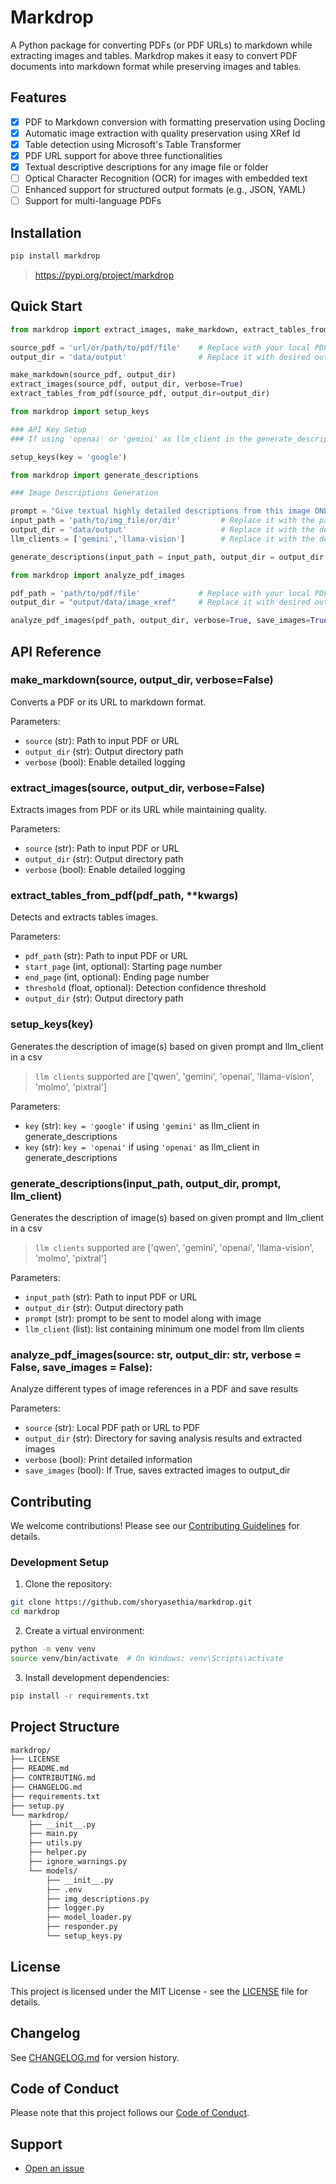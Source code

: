 # Markdrop  

A Python package for converting PDFs (or PDF URLs) to markdown while extracting images and tables. Markdrop makes it easy to convert PDF documents into markdown format while preserving images and tables.  

## Features  

- [x] PDF to Markdown conversion with formatting preservation using Docling
- [x] Automatic image extraction with quality preservation using XRef Id
- [x] Table detection using Microsoft's Table Transformer    
- [x] PDF URL support for above three functionalities
- [x] Textual descriptive descriptions for any image file or folder  
- [ ] Optical Character Recognition (OCR) for images with embedded text
- [ ] Enhanced support for structured output formats (e.g., JSON, YAML)    
- [ ] Support for multi-language PDFs  

## Installation  

```bash  
pip install markdrop  
```  

> https://pypi.org/project/markdrop  

## Quick Start  

```python
from markdrop import extract_images, make_markdown, extract_tables_from_pdf

source_pdf = 'url/or/path/to/pdf/file'    # Replace with your local PDF file path or a URL
output_dir = 'data/output'                # Replace it with desired output directory's path

make_markdown(source_pdf, output_dir)
extract_images(source_pdf, output_dir, verbose=True)
extract_tables_from_pdf(source_pdf, output_dir=output_dir)

```

```python
from markdrop import setup_keys

### API Key Setup
### If using 'openai' or 'gemini' as llm_client in the generate_descriptions function, you need to set up the API keys first.

setup_keys(key = 'google')
```

```python
from markdrop import generate_descriptions

### Image Descriptions Generation

prompt = "Give textual highly detailed descriptions from this image ONLY, nothing else." # Replace it with your desired prompt
input_path = 'path/to/img_file/or/dir'         # Replace it with the path to the images dir or image file
output_dir = 'data/output'                     # Replace it with the desired output directory's path
llm_clients = ['gemini','llama-vision']        # Replace it with the desired models from ['qwen', 'gemini', 'openai', 'llama-vision', 'molmo', 'pixtral'] only

generate_descriptions(input_path = input_path, output_dir = output_dir, prompt = prompt, llm_client = llm_clients)
```
```python
from markdrop import analyze_pdf_images

pdf_path = 'path/to/pdf/file'             # Replace with your local PDF file pathL
output_dir = "output/data/image_xref"     # Replace it with desired output directory's path

analyze_pdf_images(pdf_path, output_dir, verbose=True, save_images=True)
```

## API Reference  

### make_markdown(source, output_dir, verbose=False)  
Converts a PDF or its URL to markdown format.  

Parameters:  
- `source` (str): Path to input PDF or URL  
- `output_dir` (str): Output directory path  
- `verbose` (bool): Enable detailed logging  

### extract_images(source, output_dir, verbose=False)  
Extracts images from PDF or its URL while maintaining quality.  

Parameters:  
- `source` (str): Path to input PDF or URL  
- `output_dir` (str): Output directory path  
- `verbose` (bool): Enable detailed logging  

### extract_tables_from_pdf(pdf_path, **kwargs)  
Detects and extracts tables images.  

Parameters:  
- `pdf_path` (str): Path to input PDF or URL  
- `start_page` (int, optional): Starting page number  
- `end_page` (int, optional): Ending page number  
- `threshold` (float, optional): Detection confidence threshold  
- `output_dir` (str): Output directory path  

### setup_keys(key)
Generates the description of image(s) based on given prompt and llm_client in a csv
> `llm clients` supported are ['qwen', 'gemini', 'openai', 'llama-vision', 'molmo', 'pixtral']

Parameters:
- `key` (str): `key = 'google'` if using `'gemini'` as llm_client in generate_descriptions
- `key` (str): `key = 'openai'` if using `'openai'` as llm_client in generate_descriptions

### generate_descriptions(input_path, output_dir, prompt, llm_client)
Generates the description of image(s) based on given prompt and llm_client in a csv
> `llm clients` supported are ['qwen', 'gemini', 'openai', 'llama-vision', 'molmo', 'pixtral']

Parameters:
- `input_path` (str): Path to input PDF or URL  
- `output_dir` (str): Output directory path  
- `prompt` (str): prompt to be sent to model along with image
- `llm_client` (list): list containing minimum one model from llm clients


### analyze_pdf_images(source: str, output_dir: str, verbose = False, save_images = False):
Analyze different types of image references in a PDF and save results
    
Parameters:  
- `source` (str): Local PDF path or URL to PDF
- `output_dir` (str): Directory for saving analysis results and extracted images
- `verbose` (bool): Print detailed information
- `save_images` (bool): If True, saves extracted images to output_dir


## Contributing  

We welcome contributions! Please see our [Contributing Guidelines](CONTRIBUTING.md) for details.  

### Development Setup  

1. Clone the repository:  
```bash  
git clone https://github.com/shoryasethia/markdrop.git  
cd markdrop  
```  

2. Create a virtual environment:  
```bash  
python -m venv venv  
source venv/bin/activate  # On Windows: venv\Scripts\activate  
```  

3. Install development dependencies:  
```bash  
pip install -r requirements.txt  
```  

## Project Structure  

```bash  
markdrop/  
├── LICENSE  
├── README.md  
├── CONTRIBUTING.md  
├── CHANGELOG.md  
├── requirements.txt  
├── setup.py  
└── markdrop/ 
    ├── __init__.py  
    ├── main.py  
    ├── utils.py  
    ├── helper.py
    ├── ignore_warnings.py
    └── models/
        ├── __init__.py
        ├── .env
        ├── img_descriptions.py
        ├── logger.py
        ├── model_loader.py
        ├── responder.py
        └── setup_keys.py  
```  

## License  

This project is licensed under the MIT License - see the [LICENSE](LICENSE) file for details.  

## Changelog  

See [CHANGELOG.md](CHANGELOG.md) for version history.  

## Code of Conduct  

Please note that this project follows our [Code of Conduct](CODE_OF_CONDUCT.md).  

## Support  

- [Open an issue](https://github.com/shoryasethia/markdrop/issues)  
